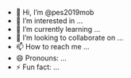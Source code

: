 - 👋 Hi, I’m @pes2019mob
- 👀 I’m interested in ...
- 🌱 I’m currently learning ...
- 💞️ I’m looking to collaborate on ...
- 📫 How to reach me ...
- 😄 Pronouns: ...
- ⚡ Fun fact: ...

<!---
pes2019mob/pes2019mob is a ✨ special ✨ repository because its `README.md` (this file) appears on your GitHub profile.
You can click the Preview link to take a look at your changes.
--->
